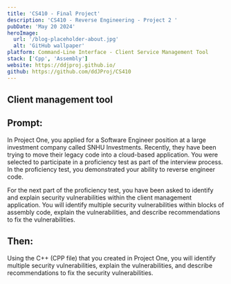 ```yaml
---
title: 'CS410 - Final Project'
description: 'CS410 - Reverse Engineering - Project 2 '
pubDate: 'May 20 2024'
heroImage:
  url: '/blog-placeholder-about.jpg'
  alt: 'GitHub wallpaper'
platform: Command-Line Interface - Client Service Management Tool
stack: ['Cpp', 'Assembly']
website: https://ddjproj.github.io/
github: https://github.com/ddJProj/CS410
---
```


## Client management tool

## Prompt: 
In Project One, you applied for a Software Engineer position at a large investment company called SNHU Investments. Recently, they have been trying to move their legacy code into a cloud-based application. You were selected to participate in a proficiency test as part of the interview process. In the proficiency test, you demonstrated your ability to reverse engineer code.

For the next part of the proficiency test, you have been asked to identify and explain security vulnerabilities within the client management application. You will identify multiple security vulnerabilities within blocks of assembly code, explain the vulnerabilities, and describe recommendations to fix the vulnerabilities.

## Then: 
Using the C++ (CPP file) that you created in Project One, you will identify multiple security vulnerabilities, explain the vulnerabilities, and describe recommendations to fix the security vulnerabilities.

